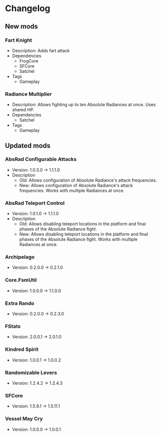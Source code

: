 # Changelog


## New mods

### Fart Knight

- Description: Adds fart attack
- Dependencies
  + FrogCore
  + SFCore
  + Satchel
- Tags
  + Gameplay

### Radiance Multiplier

- Description: Allows fighting up to ten Absolute Radiances at once. Uses shared HP.
- Dependencies
  + Satchel
- Tags
  + Gameplay


## Updated mods

### AbsRad Configurable Attacks

- Version: 1.0.3.0 -> 1.1.1.0
- Description
  + Old: Allows configuration of Absolute Radiance&#x27;s attack frequencies.
  + New: Allows configuration of Absolute Radiance&#x27;s attack frequencies. Works with multiple Radiances at once.

### AbsRad Teleport Control

- Version: 1.0.1.0 -> 1.1.1.0
- Description
  + Old: Allows disabling teleport locations in the platform and final phases of the Absolute Radiance fight.
  + New: Allows disabling teleport locations in the platform and final phases of the Absolute Radiance fight. Works with multiple Radiances at once.

### Archipelago

- Version: 0.2.0.0 -> 0.2.1.0

### Core.FsmUtil

- Version: 1.0.0.0 -> 1.1.0.0

### Extra Rando

- Version: 0.2.0.0 -> 0.2.3.0

### FStats

- Version: 2.0.0.1 -> 2.0.1.0

### Kindred Spirit

- Version: 1.0.0.1 -> 1.0.0.2

### Randomizable Levers

- Version: 1.2.4.2 -> 1.2.4.3

### SFCore

- Version: 1.5.9.1 -> 1.5.11.1

### Vessel May Cry

- Version: 1.0.0.0 -> 1.0.0.1

